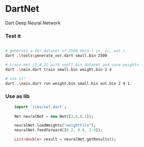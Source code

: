 # DartNet
Dart Deep Neural Network


### Test it
```bash

# generate a Xor dataset of 2500 data ( in, in, out )
dart .\tools\generate_xor.dart small.bin 2500

# train net [2,4,1] with small.bin dataset and save weights
dart .\main.dart train small.bin weight.bin 2 4 

# use it!
dart .\main.dart run weight.bin small.bin out.bin 2 4 1

```

### Use as lib
```dart
    import 'libs/net.dart';
    
    Net neuralNet = new Net([3,6,8,1]);

    neuralNet.loadWeights("weightFile");
    neuralNet.feedForward([0.2, 0.8, 1.0]);

    List<double> result = neuralNet.getResults();

```
